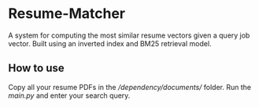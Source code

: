 # Resume-Matcher
A system for computing the most similar resume vectors given a query job vector. Built using an inverted index and BM25 retrieval model.

## How to use
Copy all your resume PDFs in the _/dependency/documents/_ folder. Run the _main.py_ and enter your search query.
